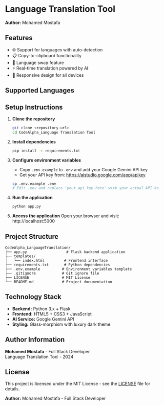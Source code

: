 # Language Translation Tool
**Author:** Mohamed Mostafa

## Features

- 🌐 Support for languages with auto-detection
- 📋 Copy-to-clipboard functionality
- 🔄 Language swap feature
- ⚡ Real-time translation powered by AI
- 📱 Responsive design for all devices

## Supported Languages

## Setup Instructions

1. **Clone the repository**
   ```bash
   git clone <repository-url>
   cd CodeAlpha_Language Translation Tool
   ```

2. **Install dependencies**
   ```bash
   pip install -r requirements.txt
   ```

3. **Configure environment variables**
   - Copy `.env.example` to `.env` and add your Google Gemini API key
   - Get your API key from: https://aistudio.google.com/app/apikey
   ```bash
   cp .env.example .env
   # Edit .env and replace 'your_api_key_here' with your actual API key
   ```

4. **Run the application**
   ```bash
   python app.py
   ```

5. **Access the application**
   Open your browser and visit: http://localhost:5000

## Project Structure

```
CodeAlpha_LanguageTranslation/
├── app.py                  # Flask backend application
├── templates/
│   └── index.html         # Frontend interface
├── requirements.txt       # Python dependencies
├── .env.example          # Environment variables template
├── .gitignore            # Git ignore file
├── LICENSE               # MIT License
└── README.md             # Project documentation
```

## Technology Stack

- **Backend:** Python 3.x + Flask
- **Frontend:** HTML5 + CSS3 + JavaScript
- **AI Service:** Google Gemini API
- **Styling:** Glass-morphism with luxury dark theme

## Author Information

**Mohamed Mostafa** - Full Stack Developer  
Language Translation Tool - 2024

## License

This project is licensed under the MIT License - see the [LICENSE](LICENSE) file for details.

**Author:** Mohamed Mostafa - Full Stack Developer